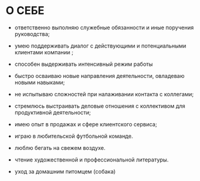 # О СЕБЕ
- ответственно выполняю служебные обязанности и иные поручения руководства;
- умею поддерживать диалог с действующими и потенциальными клиентами компании ;
- способен выдерживать интенсивный режим работы
- быстро осваиваю новые направления деятельности, овладеваю новыми навыками;
- не испытываю сложностей при налаживании контакта с коллегами;
- стремлюсь выстраивать деловые отношения с коллективом для продуктивной деятельности;
- имею опыт в продажах и сфере клиентского сервиса;















- играю в любительской футбольной команде.
- люблю бегать на свежем воздухе.
- чтение художественной и профессиональной литературы.
- уход за домашним питомцем (собака)

